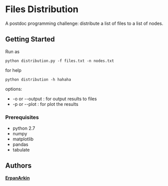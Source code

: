 # Files Distribution

A postdoc programming challenge: distribute a list of files to a list of nodes. 

## Getting Started

Run as 

```
python distribution.py -f files.txt -n nodes.txt
```
for help

```
python distribution -h hahaha
```

options:

* -o or --output : for output results to files
* -p or --plot : for plot the results

### Prerequisites

* python 2.7
* numpy
* matplotlib
* pandas
* tabulate


## Authors

[**ErpanArkin**](https://github.com/erpanarkin)
